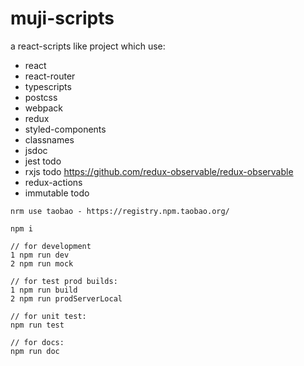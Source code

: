 # muji-scripts

a react-scripts like project which use:

- react
- react-router
- typescripts
- postcss
- webpack
- redux
- styled-components
- classnames
- jsdoc
- jest todo
- rxjs todo https://github.com/redux-observable/redux-observable
- redux-actions
- immutable todo

```
nrm use taobao - https://registry.npm.taobao.org/

npm i

// for development
1 npm run dev
2 npm run mock

// for test prod builds:
1 npm run build
2 npm run prodServerLocal

// for unit test:
npm run test

// for docs:
npm run doc
```
